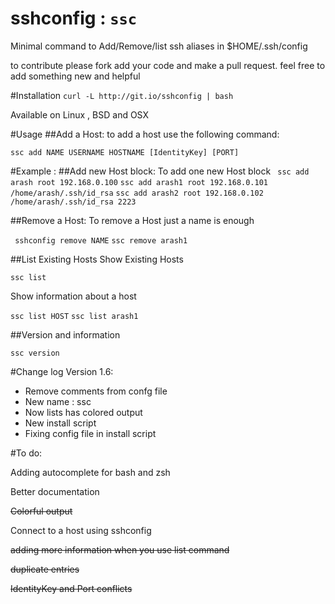 # sshconfig : ```ssc```
Minimal command to Add/Remove/list ssh aliases in $HOME/.ssh/config

to contribute please fork add your code and make a pull request. feel free to add something new and helpful

#Installation
``` curl -L http://git.io/sshconfig | bash ```

Available on Linux , BSD and OSX
 
#Usage
##Add a Host:
to add a host use the following command:

``` ssc add NAME USERNAME HOSTNAME [IdentityKey] [PORT] ```


#Example : 
##Add new Host block:
To add one new Host block
``` ssc add arash root 192.168.0.100```
```ssc add arash1 root 192.168.0.101 /home/arash/.ssh/id_rsa```
```ssc add arash2 root 192.168.0.102 /home/arash/.ssh/id_rsa 2223```

##Remove a Host:
To remove a Host just a name is enough

``` sshconfig remove NAME```
``` ssc remove arash1 ```

##List Existing Hosts 
Show Existing Hosts 

``` ssc list ```

Show information about a host

``` ssc list HOST ```
``` ssc list arash1 ```

##Version and information 

```ssc version```

#Change log
Version 1.6:
- Remove comments from confg file
- New name : ssc
- Now lists has colored output
- New install script
- Fixing config file in install script
 
#To do:

Adding autocomplete for bash and zsh

Better documentation

~~Colorful output~~

Connect to a host using sshconfig

~~adding more information when you use list command~~

~~duplicate entries~~

~~IdentityKey and Port conflicts~~

